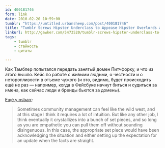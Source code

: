 ```yaml
---
id: 400181746
form: link
date: 2010-02-20 10:59:00
tumblr: "https://untitled.urbansheep.com/post/400181746"
title: "Tumblr Screws Hipster Underclass to Appease Hipster Overlords at Pitchfork - Pitchfork - Gawker"
linkurl: http://gawker.com/5473520/tumblr-screws-hipster-underclass-to-appease-hipster-overlords-at-pitchfork
tags:
    - tumblr
    - стайность
    - цитаты

---
```

<p>Как Тамблер попытался передать занятый домен Питчфорку, и что из этого вышло. Кейс по работе с живыми людьми, о честности и о неторопливости в отъеме чужого (и это, видимо, будет происходить ещё не раз — например, когда в Фейсбуке начнут биться и судиться за имена, как сейчас люди и бренды бьются за домены).</p>

<p><a href="http://nsbarr.com/post/399973586/if-nothing-else-the-attention-this-pitchfork">Ещё у nsbarr</a>:</p>

<blockquote><p>Sometimes community management can feel like the wild west, and at this stage I think it requires a lot of intuition. But like any other job, I think eventually it crystallizes into a bunch of set pieces, and so long as you are empathetic you can pull them off without sounding disingenuous. In this case, the appropriate set piece would have been acknowledging the situation and either setting up the expectation for an update when the facts are straight.</p></blockquote>

